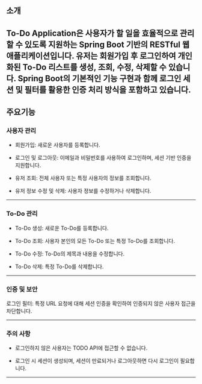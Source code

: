 ## 소개
To-Do Application은 사용자가 할 일을 효율적으로 관리할 수 있도록 지원하는 Spring Boot 기반의 RESTful 웹 애플리케이션입니다. 유저는 회원가입 후 로그인하여 개인화된 To-Do 리스트를 생성, 조회, 수정, 삭제할 수 있습니다.
Spring Boot의 기본적인 기능 구현과 함께 로그인 세션 및 필터를 활용한 인증 처리 방식을 포함하고 있습니다.
---
## 주요기능

### 사용자 관리

* 회원가입: 새로운 사용자를 등록합니다.

* 로그인 및 로그아웃: 이메일과 비밀번호를 사용하여 로그인하며, 세션 기반 인증을 지원합니다.

* 유저 조회: 전체 사용자 또는 특정 사용자의 정보를 조회합니다.

* 유저 정보 수정 및 삭제: 사용자 정보를 수정하거나 삭제합니다.

---

### To-Do 관리

* To-Do 생성: 새로운 To-Do를 등록합니다.

* To-Do 조회: 사용자 본인의 모든 To-Do 또는 특정 To-Do를 조회합니다.

* To-Do 수정: To-Do의 제목과 내용을 수정합니다.

* To-Do 삭제: 특정 To-Do를 삭제합니다.

---

### 인증 및 보안

로그인 필터: 특정 URL 요청에 대해 세션 인증을 확인하여 인증되지 않은 사용자 접근을 차단합니다.

---

### 주의 사항

* 로그인하지 않은 사용자는 TODO API에 접근할 수 없습니다.

* 로그인 시 세션이 생성되며, 세션이 만료되거나 로그아웃하면 다시 로그인이 필요합니다.

---

